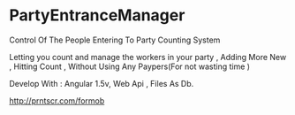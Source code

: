 # PartyEntranceManager
Control Of The People Entering To Party Counting System

Letting you count and manage the workers in your party ,
Adding More New , Hitting Count , Without Using Any Paypers(For not wasting time )


Develop With : 
Angular 1.5v, Web Api , Files As Db.


http://prntscr.com/formob

